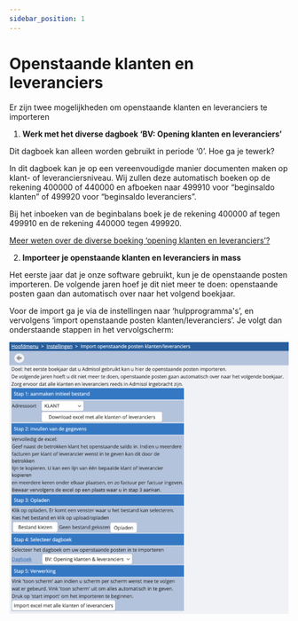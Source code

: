 ```yaml
---
sidebar_position: 1
---
```


# Openstaande klanten en leveranciers

Er zijn twee mogelijkheden om openstaande klanten en leveranciers te importeren

1. **Werk met het diverse dagboek ‘BV: Opening klanten en leveranciers’**

Dit dagboek kan alleen worden gebruikt in periode ‘0’. Hoe ga je tewerk? 

In dit dagboek kan je op een vereenvoudigde manier documenten maken op klant- of leveranciersniveau. Wij zullen deze automatisch boeken op de rekening 400000 of 440000 en afboeken naar 499910 voor “beginsaldo klanten” of 499920 voor “beginsaldo leveranciers”.

Bij het inboeken van de beginbalans boek je de rekening 400000 af tegen 499910 en de rekening 440000 tegen 499920. 

<u>Meer weten over de diverse boeking ‘opening klanten en leveranciers’?</u>


2. **Importeer je openstaande klanten en leveranciers in mass**

Het eerste jaar dat je onze software gebruikt, kun je de openstaande posten importeren. De volgende jaren hoef je dit niet meer te doen: openstaande posten gaan dan automatisch over naar het volgend boekjaar.

Voor de import ga je via de instellingen naar ‘hulpprogramma's’, en vervolgens ‘import openstaande posten klanten/leveranciers’. Je volgt dan onderstaande stappen in het vervolgscherm: 

![alt text](image.png)